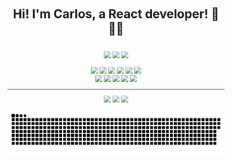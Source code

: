 
<h1 align='center'> Hi! I'm Carlos, a React developer! 🎨👨‍💻 </h1> <br>


<div align='center'>
  <img src="https://cdn.jsdelivr.net/gh/devicons/devicon/icons/python/python-original.svg" width='40'/>
  <img src="https://cdn.jsdelivr.net/gh/devicons/devicon/icons/javascript/javascript-original.svg" width='40' /> 
  <img src="https://cdn.jsdelivr.net/gh/devicons/devicon/icons/java/java-original.svg" width='40' / 
  <img src="https://cdn.jsdelivr.net/gh/devicons/devicon/icons/dart/dart-original.svg" width='40' /> <br><br>
  <img src="https://cdn.jsdelivr.net/gh/devicons/devicon/icons/html5/html5-original.svg" width='40' />
  <img src="https://cdn.jsdelivr.net/gh/devicons/devicon/icons/css3/css3-original.svg" width='40'/>
  <img src="https://cdn.jsdelivr.net/gh/devicons/devicon/icons/react/react-original.svg" width='40'/>
  <img src="https://cdn.jsdelivr.net/gh/devicons/devicon/icons/flutter/flutter-original.svg" width='40'/>
  <img src="https://cdn.jsdelivr.net/gh/devicons/devicon/icons/sass/sass-original.svg" width='40'/>
  <img src="https://cdn.jsdelivr.net/gh/devicons/devicon/icons/bootstrap/bootstrap-plain.svg" width='40' /> <br>
  <img src="https://cdn.jsdelivr.net/gh/devicons/devicon/icons/figma/figma-original.svg" width='40' />
  <img src="https://cdn.jsdelivr.net/gh/devicons/devicon/icons/visualstudio/visualstudio-plain.svg" width='40' />
  <img src="https://cdn.jsdelivr.net/gh/devicons/devicon/icons/photoshop/photoshop-plain.svg" width='40'/>
  <img src="https://cdn.jsdelivr.net/gh/devicons/devicon/icons/git/git-plain.svg" width='40'/>
  <img src="https://cdn.jsdelivr.net/gh/devicons/devicon/icons/mysql/mysql-original.svg" width='40'/>
</div>


<hr>



<div align='center'>
 <a href= "mailto:cvitor586@gmail.com" target="_blank" rel="noopener noreferrer"><img src="https://img.shields.io/badge/Gmail-D14836?style=for-the-badge&logo=gmail&logoColor=white" height='40'  /></a> 
 <a href="https://www.linkedin.com/in/cv1tor/" target="_blank" rel="noopener noreferrer"><img src="https://img.shields.io/badge/LinkedIn-0077B5?style=for-the-badge&logo=linkedin&logoColor=white" height="40"  /></a>  
 <a href="https://api.whatsapp.com/send?l=pt-BR&phone=5584988570494&text=Ol%C3%A1%2C%20Carlos!" target="_blank" rel="noopener noreferrer"><img src="https://img.shields.io/badge/WhatsApp-25D366?style=for-the-badge&logo=whatsapp&logoColor=white" height="40"  /></a> 
  
  ![Snake animation](https://github.com/CV1tor/CV1tor/blob/output/github-contribution-grid-snake.svg)
 </div>


 





